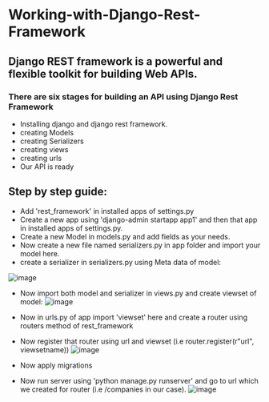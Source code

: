 # Working-with-Django-Rest-Framework


## Django REST framework is a powerful and flexible toolkit for building Web APIs.

### There are six stages for building an API using Django Rest Framework

-  Installing django and django rest framework.
-  creating Models
-  creating Serializers
-  creating views
-  creating urls
-  Our API is ready


## Step by step guide:
- Add 'rest_framework'  in installed apps of settings.py
- Create a new app using 'django-admin startapp app1' and then that app in installed apps of settings.py.
- Create a new Model in models.py and add fields as your needs.
- Now create a new file named serializers.py in app folder and import your model here.
- create a serializer in serializers.py using  Meta data of model:

![image](https://github.com/gaurav0401/Working-with-Django-Rest-Framework/assets/80095859/2b75fc68-1e75-4f0b-9c95-71e123abd727)

- Now import both model and serializer in views.py and create viewset of model:
             ![image](https://github.com/gaurav0401/Working-with-Django-Rest-Framework/assets/80095859/ebc982a2-60e3-4e4d-b5d9-55ac2786e6e9)

- Now in urls.py of app  import  'viewset' here and create a router using routers method of rest_framework
- Now register that router using url  and viewset (i.e router.register(r"url", viewsetname))
             ![image](https://github.com/gaurav0401/Working-with-Django-Rest-Framework/assets/80095859/1ddfa898-e50e-4492-b584-9cb34933b21e)

- Now apply migrations
- Now run server using 'python manage.py runserver' and go to url  which we created for router (i.e /companies  in our case).
   ![image](https://github.com/gaurav0401/Working-with-Django-Rest-Framework/assets/80095859/b08989c2-e1eb-45a2-9a07-f24d56609196)





             



   
